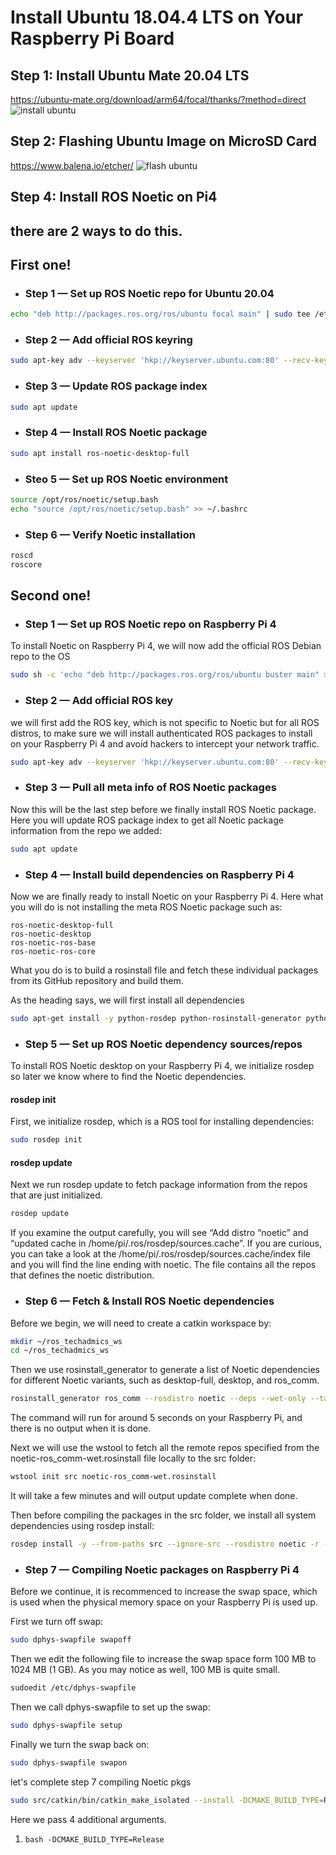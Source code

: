 # Install Ubuntu 18.04.4 LTS on Your Raspberry Pi Board

## Step 1: Install Ubuntu Mate 20.04 LTS

<https://ubuntu-mate.org/download/arm64/focal/thanks/?method=direct>
![install ubuntu](ubuntumate.png)

## Step 2: Flashing Ubuntu Image on MicroSD Card

<https://www.balena.io/etcher/>
![flash ubuntu](flashUbuntu.png)


## Step 4: Install ROS Noetic on Pi4
## there are 2 ways to do this. 
 ## First one!
 * ### Step 1 — Set up ROS Noetic repo for Ubuntu 20.04
``` bash
echo "deb http://packages.ros.org/ros/ubuntu focal main" | sudo tee /etc/apt/sources.list.d/ros-focal.list 
```
* ### Step 2 — Add official ROS keyring
```bash
sudo apt-key adv --keyserver 'hkp://keyserver.ubuntu.com:80' --recv-key C1CF6E31E6BADE8868B172B4F42ED6FBAB17C654 
```
* ### Step 3 — Update ROS package index
``` bash 
sudo apt update
```
* ### Step 4 — Install ROS Noetic package
```bash 
sudo apt install ros-noetic-desktop-full
```
* ### Steo 5 — Set up ROS Noetic environment
```bash 
source /opt/ros/noetic/setup.bash
echo "source /opt/ros/noetic/setup.bash" >> ~/.bashrc
```

* ### Step 6 — Verify Noetic installation
``` bash 
roscd 
roscore
```



 ## Second one!

* ### Step 1 — Set up ROS Noetic repo on Raspberry Pi 4
To install Noetic on Raspberry Pi 4, we will now add the official ROS Debian repo to the OS
```bash 
sudo sh -c 'echo "deb http://packages.ros.org/ros/ubuntu buster main" > /etc/apt/sources.list.d/ros-noetic.list'
```
* ### Step 2 — Add official ROS key
we will first add the ROS key, which is not specific to Noetic but for all ROS distros, to make sure we will install authenticated ROS packages to install on your Raspberry Pi 4 and avoid hackers to intercept your network traffic.
``` bash
sudo apt-key adv --keyserver 'hkp://keyserver.ubuntu.com:80' --recv-key C1CF6E31E6BADE8868B172B4F42ED6FBAB17C654
```

* ### Step 3 — Pull all meta info of ROS Noetic packages
Now this will be the last step before we finally install ROS Noetic package. Here you will update ROS package index to get all Noetic package information from the repo we added:
```bash 
sudo apt update
```
* ### Step 4 — Install build dependencies on Raspberry Pi 4
Now we are finally ready to install Noetic on your Raspberry Pi 4. Here what you will do is not installing the meta ROS Noetic package such as:

    ros-noetic-desktop-full
    ros-noetic-desktop
    ros-noetic-ros-base
    ros-noetic-ros-core

What you do is to build a rosinstall file and fetch these individual packages from its GitHub repository and build them.

As the heading says, we will first install all dependencies

```bash 
sudo apt-get install -y python-rosdep python-rosinstall-generator python-wstool python-rosinstall build-essential cmake
```
* ### Step 5 — Set up ROS Noetic dependency sources/repos
To install ROS Noetic desktop on your Raspberry Pi 4, we initialize rosdep so later we know where to find the Noetic dependencies.

#### rosdep init
First, we initialize rosdep, which is a ROS tool for installing dependencies:

```bash
sudo rosdep init
```
#### rosdep update
Next we run rosdep update to fetch package information from the repos that are just initialized.
```bash
rosdep update
```
If you examine the output carefully, you will see “Add distro “noetic” and “updated cache in /home/pi/.ros/rosdep/sources.cache”. If you are curious, you can take a look at the /home/pi/.ros/rosdep/sources.cache/index file and you will find the line ending with noetic. The file contains all the repos that defines the noetic distribution.

* ### Step 6 — Fetch & Install ROS Noetic dependencies
Before we begin, we will need to create a catkin workspace by:
```bash 
mkdir ~/ros_techadmics_ws
cd ~/ros_techadmics_ws
```
Then we use rosinstall_generator to generate a list of Noetic dependencies for different Noetic variants, such as desktop-full, desktop, and ros_comm.

```bash
rosinstall_generator ros_comm --rosdistro noetic --deps --wet-only --tar > noetic-ros_comm-wet.rosinstall
```
The command will run for around 5 seconds on your Raspberry Pi, and there is no output when it is done.

Next we will use the wstool to fetch all the remote repos specified from the noetic-ros_comm-wet.rosinstall file locally to the src folder:
```bash
wstool init src noetic-ros_comm-wet.rosinstall
```
It will take a few minutes and will output update complete when done.

Then before compiling the packages in the src folder, we install all system dependencies using rosdep install:
```bash 
rosdep install -y --from-paths src --ignore-src --rosdistro noetic -r --os=debian:buster
```
* ### Step 7 — Compiling Noetic packages on Raspberry Pi 4
Before we continue, it is recommenced to increase the swap space, which is used when the physical memory space on your Raspberry Pi is used up.

First we turn off swap:
```bash
sudo dphys-swapfile swapoff
```
Then we edit the following file to increase the swap space form 100 MB to 1024 MB (1 GB). As you may notice as well, 100 MB is quite small.
```bash
sudoedit /etc/dphys-swapfile
```
Then we call dphys-swapfile to set up the swap:
```bash
sudo dphys-swapfile setup
```
Finally we turn the swap back on:
```bash
sudo dphys-swapfile swapon
```
let's complete step 7 compiling Noetic pkgs
```bash
sudo src/catkin/bin/catkin_make_isolated --install -DCMAKE_BUILD_TYPE=Release --install-space /opt/ros/noetic -j1 -DPYTHON_EXECUTABLE=/usr/bin/python3
```
Here we pass 4 additional arguments.
1.    ```bash -DCMAKE_BUILD_TYPE=Release ```
